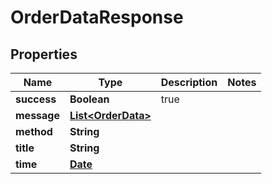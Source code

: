 
# OrderDataResponse

## Properties
Name | Type | Description | Notes
------------ | ------------- | ------------- | -------------
**success** | **Boolean** | true | 
**message** | [**List&lt;OrderData&gt;**](OrderData.md) |  | 
**method** | **String** |  | 
**title** | **String** |  | 
**time** | [**Date**](Date.md) |  | 



